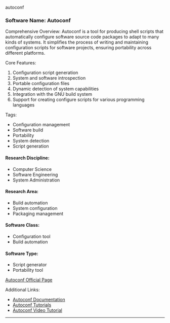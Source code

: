 autoconf
### Software Name: Autoconf

Comprehensive Overview:
Autoconf is a tool for producing shell scripts that automatically configure software source code packages to adapt to many kinds of systems. It simplifies the process of writing and maintaining configuration scripts for software projects, ensuring portability across different platforms.

Core Features:
1. Configuration script generation
2. System and software introspection
3. Portable configuration files
4. Dynamic detection of system capabilities
5. Integration with the GNU build system
6. Support for creating configure scripts for various programming languages

Tags:
- Configuration management
- Software build
- Portability
- System detection
- Script generation

#### Research Discipline:
- Computer Science
- Software Engineering
- System Administration

#### Research Area:
- Build automation
- System configuration
- Packaging management

#### Software Class:
- Configuration tool
- Build automation

#### Software Type:
- Script generator
- Portability tool

[Autoconf Official Page](https://www.gnu.org/software/autoconf/)

Additional Links:
- [Autoconf Documentation](https://www.gnu.org/software/autoconf/manual/autoconf.html)
- [Autoconf Tutorials](https://www.lrde.epita.fr/~adl/autotools.html)
- [Autoconf Video Tutorial](https://www.youtube.com/watch?v=cHpm4BJTUNY)
--------------------------------------

